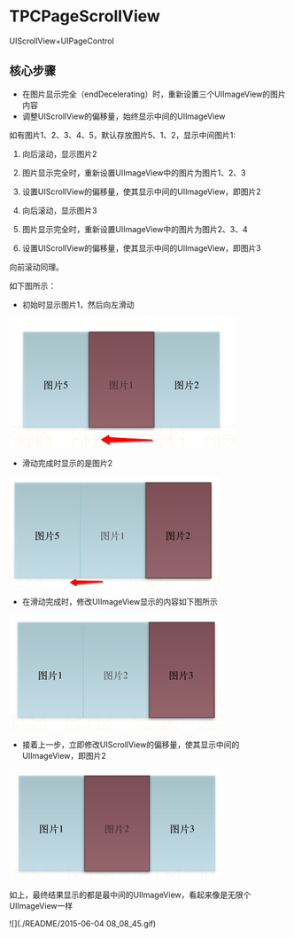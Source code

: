 # TPCPageScrollView
UIScrollView+UIPageControl
## 核心步骤
- 在图片显示完全（endDecelerating）时，重新设置三个UIImageView的图片内容
- 调整UIScrollView的偏移量，始终显示中间的UIImageView

如有图片1、2、3、4、5，默认存放图片5、1、2，显示中间图片1:
1. 向后滚动，显示图片2

2. 图片显示完全时，重新设置UIImageView中的图片为图片1、2、3

3. 设置UIScrollView的偏移量，使其显示中间的UIImageView，即图片2

4. 向后滚动，显示图片3

5. 图片显示完全时，重新设置UIImageView中的图片为图片2、3、4

6. 设置UIScrollView的偏移量，使其显示中间的UIImageView，即图片3

向前滚动同理。


如下图所示：
- 初始时显示图片1，然后向左滑动

![](./README/Snip20150531_26.png)

- 滑动完成时显示的是图片2

![](./README/Snip20150531_27.png)

- 在滑动完成时，修改UIImageView显示的内容如下图所示

![](./README/Snip20150531_28.png)

- 接着上一步，立即修改UIScrollView的偏移量，使其显示中间的UIImageView，即图片2

![](./README/Snip20150531_29.png)

如上，最终结果显示的都是最中间的UIImageView，看起来像是无限个UIImageView一样

![](./README/2015-06-04 08_08_45.gif)
